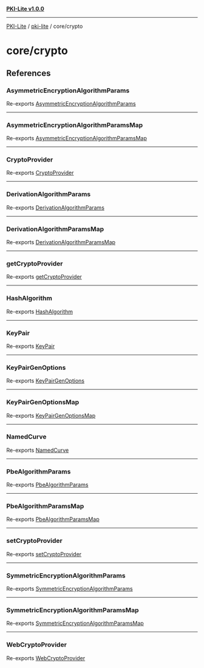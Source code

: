 [**PKI-Lite v1.0.0**](../../../README.md)

---

[PKI-Lite](../../../README.md) / [pki-lite](../../README.md) / core/crypto

# core/crypto

## References

### AsymmetricEncryptionAlgorithmParams

Re-exports [AsymmetricEncryptionAlgorithmParams](types/type-aliases/AsymmetricEncryptionAlgorithmParams.md)

---

### AsymmetricEncryptionAlgorithmParamsMap

Re-exports [AsymmetricEncryptionAlgorithmParamsMap](types/interfaces/AsymmetricEncryptionAlgorithmParamsMap.md)

---

### CryptoProvider

Re-exports [CryptoProvider](types/interfaces/CryptoProvider.md)

---

### DerivationAlgorithmParams

Re-exports [DerivationAlgorithmParams](types/type-aliases/DerivationAlgorithmParams.md)

---

### DerivationAlgorithmParamsMap

Re-exports [DerivationAlgorithmParamsMap](types/interfaces/DerivationAlgorithmParamsMap.md)

---

### getCryptoProvider

Re-exports [getCryptoProvider](provider/functions/getCryptoProvider.md)

---

### HashAlgorithm

Re-exports [HashAlgorithm](types/type-aliases/HashAlgorithm.md)

---

### KeyPair

Re-exports [KeyPair](types/type-aliases/KeyPair.md)

---

### KeyPairGenOptions

Re-exports [KeyPairGenOptions](types/type-aliases/KeyPairGenOptions.md)

---

### KeyPairGenOptionsMap

Re-exports [KeyPairGenOptionsMap](types/interfaces/KeyPairGenOptionsMap.md)

---

### NamedCurve

Re-exports [NamedCurve](types/type-aliases/NamedCurve.md)

---

### PbeAlgorithmParams

Re-exports [PbeAlgorithmParams](types/type-aliases/PbeAlgorithmParams.md)

---

### PbeAlgorithmParamsMap

Re-exports [PbeAlgorithmParamsMap](types/interfaces/PbeAlgorithmParamsMap.md)

---

### setCryptoProvider

Re-exports [setCryptoProvider](provider/functions/setCryptoProvider.md)

---

### SymmetricEncryptionAlgorithmParams

Re-exports [SymmetricEncryptionAlgorithmParams](types/type-aliases/SymmetricEncryptionAlgorithmParams.md)

---

### SymmetricEncryptionAlgorithmParamsMap

Re-exports [SymmetricEncryptionAlgorithmParamsMap](types/interfaces/SymmetricEncryptionAlgorithmParamsMap.md)

---

### WebCryptoProvider

Re-exports [WebCryptoProvider](WebCryptoProvider/classes/WebCryptoProvider.md)
